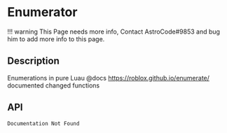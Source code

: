 # Enumerator

!!! warning
    This Page needs more info, Contact AstroCode#9853 and bug him to add more info to this page.

## Description

Enumerations in pure Luau @docs https://roblox.github.io/enumerate/ documented changed functions

## API

    Documentation Not Found
